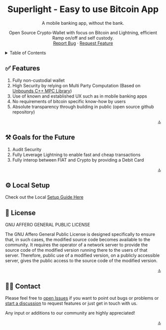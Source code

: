 <a name="readme-top"></a>

<!-- PROJECT LOGO -->
<br />
<div align="center">
  <!-- <a href="https://www.superlight.me#gh-light-mode-only">
    <img src="https://www.superlight.me/images/Logo-2.png#gh-light-mode-only" height="100px" alt="Superlight Logo" />
  </a>-->

  <!--<a href="https://www.superlight.me#gh-dark-mode-only">
    <img src="https://www.superlight.me/images/Logo-3.png#gh-dark-mode-only" height="100px" alt="Superlight Logo" />
  </a> -->

 <h1 align="center">Superlight - Easy to use Bitcoin App</h1>
 
 <p align="center">
   A mobile banking app, without the bank.
    <br />

Open Source Crypto-Wallet with focus on Bitcoin and Lightning, efficient Ramp on/off and self custody.
<br />
<a href="https://github.com/Superlight-Labs/Superlight/issues">Report Bug</a>
·
<a href="https://github.com/Superlight-Labs/Superlight/discussions">Request Feature</a>

 </p>
</div>
 
<!-- TABLE OF CONTENTS -->
<details>
 <summary>Table of Contents</summary>
 <ol>
   <li>
     <a href="#-features">Features</a>
   </li>
   <li>
     <a href="#%EF%B8%8F-goals-for-the-future">Goals for the Future</a>
   </li>
   <li><a href="#%EF%B8%8F-local-setup">Local Setup</a></li>
   <li><a href="#-license">License</a></li>
   <li><a href="#-contact">Contact</a></li>
 </ol>
</details>

## ✅ Features

1. Fully non-custodial wallet
2. High Security by relying on Multi Party Computation (Based on [Unbounds C++ MPC Library](https://github.com/unboundsecurity/blockchain-crypto-mpc))
3. Use of known and established UX such as in mobile banking apps
4. No requirements of bitcoin specific know-how by users
5. Absolute transparency through building in public (open source github repository)

<p align="right"><a href="#readme-top">🔝</a></p>

## ⚒️ Goals for the Future

1. Audit Security
2. Fully Leverage Lightning to enable fast and cheap transactions
3. Fully interop between FIAT and Crypto by providing a Debit Card

<p align="right"><a href="#readme-top">🔝</a></p>

## ⚙️ Local Setup

Check out the Local [Setup Guide Here](./SETUP.md)

## 📄 License

GNU AFFERO GENERAL PUBLIC LICENSE

The GNU Affero General Public License is designed specifically to ensure that, in such cases, the modified source code becomes available to the community. It requires the operator of a network server to provide the source code of the modified version running there to the users of that server. Therefore, public use of a modified version, on a publicly accessible server, gives the public access to the source code of the modified version.

<p align="right"><a href="#readme-top">🔝</a></p>

## 👋🏽 Contact

Please feel free to [open Issues](https://github.com/Superlight-Labs/Superlight/issues) if you want to point out bugs or problems or [start a discussion](https://github.com/Superlight-Labs/Superlight/discussions) to request features or just get in touch with us.

Any input or additions to our community are highly appreciated!

<p align="right"><a href="#readme-top">🔝</a></p>

